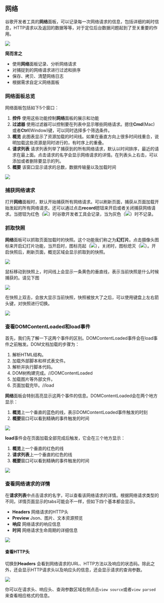 ## 网络

谷歌开发者工具的**网络**面板，可以记录每一次网络请求的信息，包括详细的耗时信息，HTTP请求以及返回的数据等等，对于定位后台数据问题起到了至关重要的作用。

![](https://developers.google.cn/web/tools/chrome-devtools/network-performance/imgs/network-panel.png)

**简而言之**

* 使用**网络**面板记录、分析网络请求
* 对捕捉到的网络请求进行过滤和排序
* 保存、拷贝、清楚网络日志
* 根据需求自定义网络面板

### 网络面板总览

网络面板包括如下5个窗口：

1. **控件** 使用这些功能控制**网络**面板的展示和功能
2. **过滤器** 使用过滤器可以控制要在列表中显示哪些网络请求。摁住**Cmd**(Mac)或者**Ctrl**(Window)键，可以同时选择多个筛选条件。
3. **概览** 此图表显示了资源加载的时间线。如果在垂直方向上很多时间线重合，说明加载这些资源是同时进行的，有时序上的重叠。
4. **请求列表** 请求列表列举了捕获到的所有网络请求，默认以时间排序，最近的请求在最上面。点击请求的名字会显示网络请求的详情。在列表头上右击，可以添加或者删除要显示的列。
5. **概要** 该窗口显示请求的总数，数据传输量以及加载时间

![](https://developers.google.cn/web/tools/chrome-devtools/network-performance/imgs/panes.png)

### 捕获网络请求

打开**网络**面板时，默认开始捕获所有网络请求。可以刷新页面，捕获从页面加载开始发起的所有网络请求。还可以通过点击**record**摁钮来开启或者关闭捕获网络请求。当摁钮为红色（![](https://developers.google.cn/web/tools/chrome-devtools/network-performance/imgs/record-on.png)）时谷歌开发者工具会记录，当为灰色（![](https://developers.google.cn/web/tools/chrome-devtools/network-performance/imgs/record-off.png)）时不记录。

### 抓取快照

**网络**面板可以抓取页面加载时的快照。这个功能我们称之为**幻灯片**。点击摄像头图标来开启幻灯片功能，当开启时，图标亮起（![](https://developers.google.cn/web/tools/chrome-devtools/network-performance/imgs/filmstrip-enabled.png)），关闭时，图标熄灭（![](https://developers.google.cn/web/tools/chrome-devtools/network-performance/imgs/filmstrip-disabled.png)）。开启快照后，刷新页面，概览区域会显示抓取到的快照。

![](https://developers.google.cn/web/tools/chrome-devtools/network-performance/imgs/filmstrip.png)

鼠标移动到快照上，时间线上会显示一条黄色的垂直线，表示当前快照是什么时候捕获的。请见下图

![](https://developers.google.cn/web/tools/chrome-devtools/network-performance/imgs/filmstrip-timeline-overlay.png)

在快照上双击，会放大显示当前快照，快照被放大了之后，可以使用键盘上左右箭头键，对快照进行切换。

![](https://developers.google.cn/web/tools/chrome-devtools/network-performance/imgs/filmstrip-zoom.png)

### 查看DOMContentLoaded和load事件

首先，我们先了解一下这两个事件的区别。DOMContentLoaded事件会在load事件之前触发。DOM文档加载的步骤为：

1. 解析HTML结构。
2. 加载外部脚本和样式表文件。
3. 解析并执行脚本代码。
4. DOM树构建完成。//DOMContentLoaded
5. 加载图片等外部文件。
6. 页面加载完毕。//load

**网络**面板会特别高亮显示这两个事件的信息。DOMContentLoaded会在两个地方显示：

1. **概览**上一个垂直的蓝色的线，表示DOMContentLoaded事件触发的时刻
2. **概要**窗口可以看到精确的事件触发的时间

![](https://developers.google.cn/web/tools/chrome-devtools/network-performance/imgs/domcontentloaded.png)

**load**事件会在页面加载全部完成后触发，它会在三个地方显示：

1. **概览**上一个垂直的红色的线
2. **请求列表**上一个垂直的红色的线
3. **概要**窗口可以看到精确的事件触发的时间

![](https://developers.google.cn/web/tools/chrome-devtools/network-performance/imgs/load.png)

### 查看网络请求的详情

在**请求列表**中点击请求的名字，可以查看该网络请求的详情。根据网络请求类型的不同，详情页面显示的tabs可能会不一样，但如下四个基本都会显示。

* **Headers** 网络请求的HTTP头
* **Preview** Json、图片、文本资源预览
* **响应** 网络请求的响应信息
* **时间** 网络请求生命周期的详细信息

![](https://developers.google.cn/web/tools/chrome-devtools/network-performance/imgs/network-headers.png)

#### 查看HTTP头

切换到**Headers** 会看到网络请求的URL、HTTP方法以及响应的状态码。除此之外，还会显示HTTP请求头以及响应头的信息，还会显示请求的查询参数。

![](https://developers.google.cn/web/tools/chrome-devtools/network-performance/imgs/network-headers.png)

你可以在请求头、响应头、查询参数区域右侧点击`view source`或者`view parsed`来查看相应格式的信息。